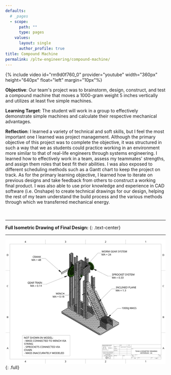 ```yaml
---
defaults:
  # _pages
  - scope:
      path: ""
      type: pages
    values:
      layout: single
      author_profile: true
title: Compound Machine
permalink: /pltw-engineering/compound-machine/
---
```


{% include video id="rm9d0f760_0" provider="youtube" width="360px" height="640px" float="left" margin="10px"%}

<b>Objective</b>: Our team's project was to brainstorm, design, construct, and test a compound machine that moves a 1000-gram weight 5 inches vertically and utilizes at least five simple machines.

<b>Learning Target</b>: The student will work in a group to effectively demonstrate simple machines and calculate their respective mechanical advantages.

<b>Reflection</b>: I learned a variety of technical and soft skills, but I feel the most important one I learned was project management. Although the primary objective of this project was to complete the objective, it was structured in such a way that we as students could practice working in an environment more similar to that of real-life engineers through systems engineering. I learned how to effectively work in a team, assess my teammates' strengths, and assign them roles that best fit their abilities. I was also exposed to different scheduling methods such as a Gantt chart to keep the project on track. As for the primary learning objective, I learned how to iterate on previous designs and take feedback from others to construct a working final product. I was also able to use prior knowledge and experience in CAD software (i.e. Onshape) to create technical drawings for our design, helping the rest of my team understand the build process and the various methods through which we transferred mechanical energy.
<br>
<br>
<br>

---

<b>Full Isometric Drawing of Final Design:</b>
{: .text-center}

---

![full](/assets/images/PLTW/CMDP_Isometric_Sketch_CAD.png){: .full}